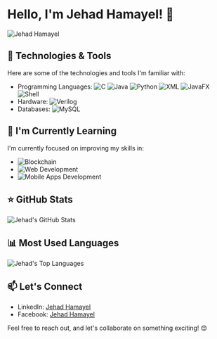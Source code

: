 # Hello, I'm Jehad Hamayel! 👋

![Jehad Hamayel](https://github.com/JehadHamayel/JehadHamayel/assets/156844480/8d9dbe8a-3337-4333-bfe5-6181ac928a32)


## 🔧 Technologies & Tools

Here are some of the technologies and tools I'm familiar with:

- Programming Languages: 
  ![C](https://img.shields.io/badge/C-00599C?style=for-the-badge&logo=c&logoColor=white)
  ![Java](https://img.shields.io/badge/Java-ED8B00?style=for-the-badge&logo=java&logoColor=white)
  ![Python](https://img.shields.io/badge/Python-3776AB?style=for-the-badge&logo=python&logoColor=white)
  ![XML](https://img.shields.io/badge/XML-555555?style=for-the-badge&logo=xml&logoColor=white)
  ![JavaFX](https://img.shields.io/badge/JavaFX-007396?style=for-the-badge&logo=java&logoColor=white)
  ![Shell](https://img.shields.io/badge/Shell_Script-121D33?style=for-the-badge&logo=gnu-bash&logoColor=white)
- Hardware: 
  ![Verilog](https://img.shields.io/badge/Verilog-4285F4?style=for-the-badge&logoColor=white)
- Databases: 
  ![MySQL](https://img.shields.io/badge/MySQL-00000F?style=for-the-badge&logo=mysql&logoColor=white)

## 🌱 I'm Currently Learning

I'm currently focused on improving my skills in:

- ![Blockchain](https://img.shields.io/badge/Blockchain-121D33?style=for-the-badge&logo=blockchain-dot-com&logoColor=white) 
- ![Web Development](https://img.shields.io/badge/Web_Development-0078D4?style=for-the-badge&logo=html5&logoColor=white)
- ![Mobile Apps Development](https://img.shields.io/badge/Mobile_Apps_Development-3DDC84?style=for-the-badge&logo=react&logoColor=white)

## ⭐️ GitHub Stats

![Jehad's GitHub Stats](https://github-readme-stats.vercel.app/api?username=JehadHamayel&show_icons=true&theme=radical)

## 📊 Most Used Languages

![Jehad's Top Languages](https://github-readme-stats.vercel.app/api/top-langs/?username=Jehad-Hamayel&layout=compact&theme=radical)

## 📫 Let's Connect

- LinkedIn: [Jehad Hamayel](https://www.linkedin.com/in/jehad-hamayel-a8b6582b9/)
- Facebook: [Jehad Hamayel](https://www.facebook.com/Jehad.F.Hamayel)

Feel free to reach out, and let's collaborate on something exciting! 😊
